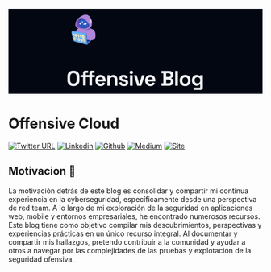 <p align="center">
<img src='./public/static/images/twitter-card.png' alt="logo"/>
</p>

# Offensive Cloud

<!-- [![GitHub Repo stars](https://img.shields.io/github/stars/timlrx/tailwind-nextjs-starter-blog?style=social)](https://GitHub.com/timlrx/tailwind-nextjs-starter-blog/stargazers/)
[![GitHub forks](https://img.shields.io/github/forks/timlrx/tailwind-nextjs-starter-blog?style=social)](https://GitHub.com/timlrx/tailwind-nextjs-starter-blog/network/) -->

[![Twitter URL](https://img.shields.io/badge/Twitter-000000?style=for-the-badge&logo=x&logoColor=white)](https://twitter.com/Nicol4sGul4)
[![Linkedin](https://img.shields.io/badge/LinkedIn-000000?style=for-the-badge&logo=linkedin&logoColor=white)](https://www.linkedin.com/in/nicolasgula/)
[![Github](https://img.shields.io/badge/GitHub-000000?style=for-the-badge&logo=github&logoColor=white)](https://github.com/p314dO)
[![Medium](https://img.shields.io/badge/Medium-000000?style=for-the-badge&logo=medium&logoColor=white)](https://medium.com/@nicol4sgula)
[![Site](https://img.shields.io/badge/Vercel-000000?style=for-the-badge&logo=vercel&logoColor=white)](https://offensiveblog.vercel.app/)

## Motivacion 👊

La motivación detrás de este blog es consolidar y compartir mi continua experiencia en la cyberseguridad, específicamente desde una perspectiva de red team. A lo largo de mi exploración de la seguridad en aplicaciones web, mobile y entornos empresariales, he encontrado numerosos recursos. Este blog tiene como objetivo compilar mis descubrimientos, perspectivas y experiencias prácticas en un único recurso integral. Al documentar y compartir mis hallazgos, pretendo contribuir a la comunidad y ayudar a otros a navegar por las complejidades de las pruebas y explotación de la seguridad ofensiva.
